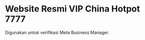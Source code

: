 <!DOCTYPE html>
<html>
<head>
    <title>Verifikasi Meta VIP China Hotpot</title>
    <meta name="facebook-domain-verification" content="bhc003kxujdn51nq3661m6lab8el0a" />
    </head>
<body>
    <h1>Website Resmi VIP China Hotpot 7777</h1>
    <p>Digunakan untuk verifikasi Meta Business Manager.</p>
</body>
</html>
